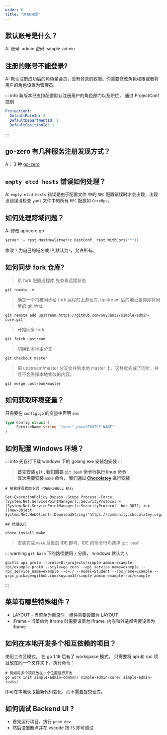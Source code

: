```yaml
---
order: 6
title: "常见问题"
---
```


## 默认账号是什么？

A: 账号: admin 密码: simple-admin

## 注册的账号不能登录?

A: 默认注册成功后的角色是会员，没有登录的权限。你需要修改角色权限或者将用户的角色设置为管理员.

::: info
新版本已支持配置默认注册用户的角色部门以及职位， 通过 ProjectConf 控制

```yaml
ProjectConf:
  DefaultRoleId: 2
  DefaultDepartmentId: 1
  DefaultPositionId: 1
```

:::

## go-zero 有几种服务注册发现方式？

A： 3 种 [go-zero](https://mp.weixin.qq.com/s/-WaWJaM_ePEQOf7ExNJe7w)

## `empty etcd hosts` 错误如何处理？

A: `empty etcd hosts` 错误是由于配置文件 中的 `RPC` 配置错误时才会出现，出现该错误请检查 `yaml` 文件中的所有 `RPC` 配置如 `CoreRpc`。

## 如何处理跨域问题？

A: 修改 api/core.go

```go
server := rest.MustNewServer(c.RestConf, rest.WithCors("*"))
```

修改 `*` 为自己的域名或 IP,默认为`*`，允许所有。

## 如何同步 fork 仓库?

> 给 fork 配置远程库,先查看远程状态

```shell
git remote -v
```

> 确定一个将被同步给 fork 远程的上游仓库, upstream 后的地址是你即将同步的 git 地址

```shell
git remote add upstream https://github.com/suyuan32/simple-admin-core.git
```

> 开始同步 fork

```shell
git fetch upstream
```

> 切换到本地主分支

```shell
git checkout master
```

> 把 upstream/master 分支合并到本地 master 上，这样就完成了同步，并且不会丢掉本地修改的内容。

```shell
git merge upstream/master
```

## 如何获取环境变量？

只需要在 `config.go` 的变量中声明 `env`

```go
type Config struct {
     ServiceName string `json:",env=SERVICE_NAME"`
}
```

## 如何配置 Windows 环境？

::: info
先自行下载 windows 下的 golang exe 安装包安装
:::

> **首先安装 `git` , 我们需要 `git bash` 命令行执行 linux 命令** \
> **其次需要安装 `make` 命令， 我们通过 [Chocolatey](https://chocolatey.org/install#individual) 进行安装**

```shell
# 在管理员状态下的 POWERSHELL 执行

Set-ExecutionPolicy Bypass -Scope Process -Force; [System.Net.ServicePointManager]::SecurityProtocol = [System.Net.ServicePointManager]::SecurityProtocol -bor 3072; iex ((New-Object System.Net.WebClient).DownloadString('https://community.chocolatey.org/install.ps1'))

## 然后执行

choco install make
```

> 安装完成 `make` 后重启 IDE 即可，IDE 的命令行均选择 `git bash`

::: warning
`git bash` 下的路径使用 `/` 分隔， windows 默认为 `\`

```shell
goctls api proto --proto=D:/projects/simple-admin-example-rpc/example.proto --style=go_zero --api_service_name=example --rpc_service_name=example --o=./ --model=Student --rpc_name=Example --grpc_package=github.com/suyuan32/simple-admin-example-rpc/example
```

:::

## 菜单有哪些特殊组件？

- LAYOUT - 当菜单为目录时，组件需要设置为 LAYOUT
- IFrame - 当菜单为 Iframe 时需要设置为 Iframe, 内嵌和外链都需要设置为 Iframe

## 如何在本地开发多个相互依赖的项目？

使用工作区模式， 在 go 1.18 后有了 workspace 模式， 只需要将 api 和 rpc 项目放在同一个文件夹下，执行命令：

```shell
# 例如将多个项目放在一个位置进行开发
go work init simple-admin-common/ simple-admin-core/ simple-admin-tools/
```

即可在本地获取最新代码变化，而不需要提交仓库。

## 如何调试 Backend UI ?

- 首先运行项目，执行 `pnpm dev`
- 然后设置断点并在 vscode 按 `F5` 即可调试
